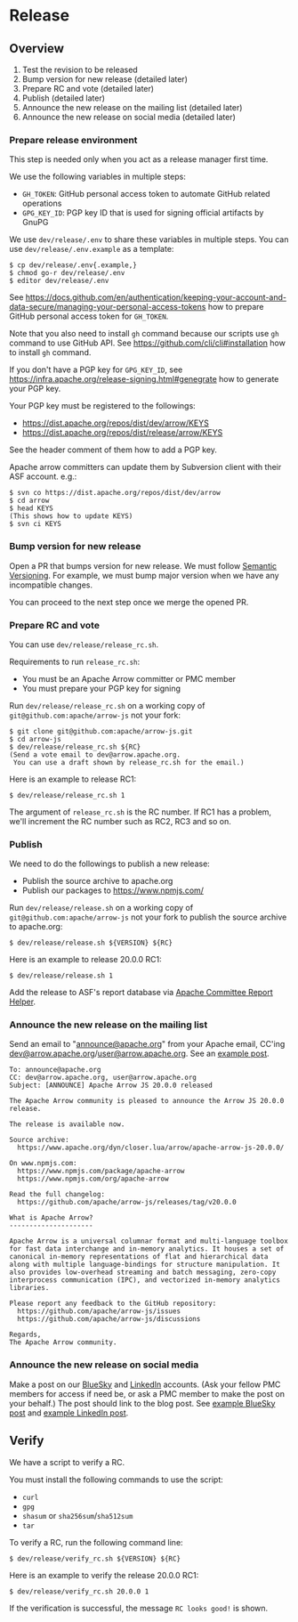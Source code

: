 <!---
  Licensed to the Apache Software Foundation (ASF) under one
  or more contributor license agreements.  See the NOTICE file
  distributed with this work for additional information
  regarding copyright ownership.  The ASF licenses this file
  to you under the Apache License, Version 2.0 (the
  "License"); you may not use this file except in compliance
  with the License.  You may obtain a copy of the License at

    http://www.apache.org/licenses/LICENSE-2.0

  Unless required by applicable law or agreed to in writing,
  software distributed under the License is distributed on an
  "AS IS" BASIS, WITHOUT WARRANTIES OR CONDITIONS OF ANY
  KIND, either express or implied.  See the License for the
  specific language governing permissions and limitations
  under the License.
-->

# Release

## Overview

1. Test the revision to be released
2. Bump version for new release (detailed later)
3. Prepare RC and vote (detailed later)
4. Publish (detailed later)
5. Announce the new release on the mailing list (detailed later)
6. Announce the new release on social media (detailed later)

### Prepare release environment

This step is needed only when you act as a release manager first time.

We use the following variables in multiple steps:

* `GH_TOKEN`: GitHub personal access token to automate GitHub related
  operations
* `GPG_KEY_ID`: PGP key ID that is used for signing official artifacts
  by GnuPG

We use `dev/release/.env` to share these variables in multiple
steps. You can use `dev/release/.env.example` as a template:

```console
$ cp dev/release/.env{.example,}
$ chmod go-r dev/release/.env
$ editor dev/release/.env
```

See
https://docs.github.com/en/authentication/keeping-your-account-and-data-secure/managing-your-personal-access-tokens
how to prepare GitHub personal access token for `GH_TOKEN`.

Note that you also need to install `gh` command because our scripts
use `gh` command to use GitHub API. See
https://github.com/cli/cli#installation how to install `gh`
command.

If you don't have a PGP key for `GPG_KEY_ID`, see
https://infra.apache.org/release-signing.html#genegrate how to
generate your PGP key.

Your PGP key must be registered to the followings:

  * https://dist.apache.org/repos/dist/dev/arrow/KEYS
  * https://dist.apache.org/repos/dist/release/arrow/KEYS

See the header comment of them how to add a PGP key.

Apache arrow committers can update them by Subversion client with
their ASF account. e.g.:

```console
$ svn co https://dist.apache.org/repos/dist/dev/arrow
$ cd arrow
$ head KEYS
(This shows how to update KEYS)
$ svn ci KEYS
```

### Bump version for new release

Open a PR that bumps version for new release. We must follow [Semantic
Versioning](https://semver.org/). For example, we must bump major
version when we have any incompatible changes.

You can proceed to the next step once we merge the opened PR.

### Prepare RC and vote

You can use `dev/release/release_rc.sh`.

Requirements to run `release_rc.sh`:

* You must be an Apache Arrow committer or PMC member
* You must prepare your PGP key for signing

Run `dev/release/release_rc.sh` on a working copy of
`git@github.com:apache/arrow-js` not your fork:

```console
$ git clone git@github.com:apache/arrow-js.git
$ cd arrow-js
$ dev/release/release_rc.sh ${RC}
(Send a vote email to dev@arrow.apache.org.
 You can use a draft shown by release_rc.sh for the email.)
```

Here is an example to release RC1:

```console
$ dev/release/release_rc.sh 1
```

The argument of `release_rc.sh` is the RC number. If RC1 has a
problem, we'll increment the RC number such as RC2, RC3 and so on.

### Publish

We need to do the followings to publish a new release:

* Publish the source archive to apache.org
* Publish our packages to https://www.npmjs.com/

Run `dev/release/release.sh` on a working copy of
`git@github.com:apache/arrow-js` not your fork to publish the source
archive to apache.org:

```console
$ dev/release/release.sh ${VERSION} ${RC}
```

Here is an example to release 20.0.0 RC1:

```console
$ dev/release/release.sh 1
```

Add the release to ASF's report database via [Apache Committee Report
Helper](https://reporter.apache.org/addrelease.html?arrow).

### Announce the new release on the mailing list

Send an email to "announce@apache.org" from your Apache email, CC'ing
dev@arrow.apache.org/user@arrow.apache.org.  See an [example
post](https://lists.apache.org/thread/bxpt0r8kw0ltgywnylqdroskkt6966z4).

```
To: announce@apache.org
CC: dev@arrow.apache.org, user@arrow.apache.org
Subject: [ANNOUNCE] Apache Arrow JS 20.0.0 released

The Apache Arrow community is pleased to announce the Arrow JS 20.0.0
release.

The release is available now.

Source archive:
  https://www.apache.org/dyn/closer.lua/arrow/apache-arrow-js-20.0.0/

On www.npmjs.com:
  https://www.npmjs.com/package/apache-arrow
  https://www.npmjs.com/org/apache-arrow

Read the full changelog:
  https://github.com/apache/arrow-js/releases/tag/v20.0.0

What is Apache Arrow?
---------------------

Apache Arrow is a universal columnar format and multi-language toolbox
for fast data interchange and in-memory analytics. It houses a set of
canonical in-memory representations of flat and hierarchical data
along with multiple language-bindings for structure manipulation. It
also provides low-overhead streaming and batch messaging, zero-copy
interprocess communication (IPC), and vectorized in-memory analytics
libraries.

Please report any feedback to the GitHub repository:
  https://github.com/apache/arrow-js/issues
  https://github.com/apache/arrow-js/discussions

Regards,
The Apache Arrow community.
```

### Announce the new release on social media

Make a post on our [BlueSky](https://bsky.app/profile/arrow.apache.org) and
[LinkedIn](https://www.linkedin.com/company/apache-arrow/) accounts. (Ask
your fellow PMC members for access if need be, or ask a PMC member to make the
post on your behalf.)  The post should link to the blog post. See [example
BlueSky post](https://bsky.app/profile/arrow.apache.org/post/3lioi6ov5h22d)
and [example LinkedIn post](https://www.linkedin.com/posts/apache-arrow_apache-arrow-java-1820-release-activity-7298633716522758144-L71x).

## Verify

We have a script to verify a RC.

You must install the following commands to use the script:

* `curl`
* `gpg`
* `shasum` or `sha256sum`/`sha512sum`
* `tar`

To verify a RC, run the following command line:

```console
$ dev/release/verify_rc.sh ${VERSION} ${RC}
```

Here is an example to verify the release 20.0.0 RC1:

```console
$ dev/release/verify_rc.sh 20.0.0 1
```

If the verification is successful, the message `RC looks good!` is shown.
